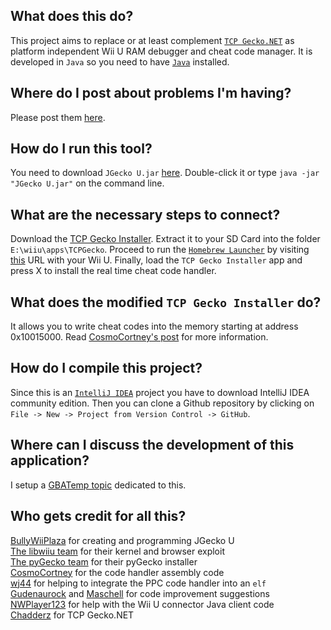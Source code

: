 ## What does this do?
This project aims to replace or at least complement [`TCP Gecko.NET`](https://github.com/Chadderz121/tcp-gecko-dotnet) as platform independent Wii U RAM debugger and cheat code manager. It is developed in `Java` so you need to have [`Java`](https://www.java.com/en/download/) installed.

## Where do I post about problems I'm having?
Please post them [here](https://github.com/BullyWiiPlaza/JGeckoU/issues).

## How do I run this tool?
You need to download `JGecko U.jar` [here](https://github.com/BullyWiiPlaza/JGeckoU/blob/master/JGecko%20U.jar?raw=true). Double-click it or type `java -jar "JGecko U.jar"` on the command line.

## What are the necessary steps to connect?
Download the [TCP Gecko Installer](https://gbatemp.net/attachments/tcpgecko-rar.49875/?temp_hash=12f1648bcb0bfc08cd5e10534883b198). Extract it to your SD Card into the folder `E:\wiiu\apps\TCPGecko`.
Proceed to run the [`Homebrew Launcher`](https://github.com/dimok789/homebrew_launcher) by visiting [this](http://wj44.ml/launcher/) URL with your Wii U. Finally, load the `TCP Gecko Installer` app and press X to install the real time cheat code handler.

## What does the modified `TCP Gecko Installer` do?
It allows you to write cheat codes into the memory starting at address 0x10015000. Read [CosmoCortney's post](http://gbatemp.net/threads/wip-code-types-and-ppc-code-handler-for-cheat-codes.414834) for more information.

## How do I compile this project?
Since this is an [`IntelliJ IDEA`](https://www.jetbrains.com/idea/) project you have to download IntelliJ IDEA community edition. Then you can clone a Github repository by clicking on `File -> New -> Project from Version Control -> GitHub`.

## Where can I discuss the development of this application?
I setup a [GBATemp topic](http://gbatemp.net/threads/development-of-new-wii-u-ram-debugger.413477/) dedicated to this.

## Who gets credit for all this?
[BullyWiiPlaza](http://gbatemp.net/members/bullywiiplaza.352259/) for creating and programming JGecko U  
[The libwiiu team](https://github.com/wiiudev/libwiiu) for their kernel and browser exploit  
[The pyGecko team](https://github.com/wiiudev/pyGecko) for their pyGecko installer  
[CosmoCortney](https://github.com/CosmoCortney/PPC-Cheat-Code-Handler/blob/master/PPC_Code.txt) for the code handler assembly code  
[wj44](https://gbatemp.net/members/wj44.367152/) for helping to integrate the PPC code handler into an `elf`  
[Gudenaurock](http://gbatemp.net/members/gudenaurock.257499/) and [Maschell](http://gbatemp.net/members/maschell.128610/) for code improvement suggestions  
[NWPlayer123](http://gbatemp.net/members/nwplayer123.297271/) for help with the Wii U connector Java client code  
[Chadderz](https://github.com/Chadderz121) for TCP Gecko.NET